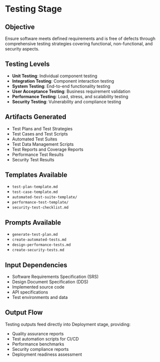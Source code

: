 # Testing Stage
## Objective
Ensure software meets defined requirements and is free of defects through comprehensive testing strategies covering functional, non-functional, and security aspects.
## Testing Levels
- **Unit Testing**: Individual component testing
- **Integration Testing**: Component interaction testing
- **System Testing**: End-to-end functionality testing
- **User Acceptance Testing**: Business requirement validation
- **Performance Testing**: Load, stress, and scalability testing
- **Security Testing**: Vulnerability and compliance testing

## Artifacts Generated
- Test Plans and Test Strategies
- Test Cases and Test Scripts
- Automated Test Suites
- Test Data Management Scripts
- Test Reports and Coverage Reports
- Performance Test Results
- Security Test Results

## Templates Available
- `test-plan-template.md`
- `test-case-template.md`
- `automated-test-suite-template/`
- `performance-test-template/`
- `security-test-checklist.md`

## Prompts Available
- `generate-test-plan.md`
- `create-automated-tests.md`
- `design-performance-tests.md`
- `create-security-tests.md`

## Input Dependencies
- Software Requirements Specification (SRS)
- Design Document Specification (DDS)
- Implemented source code
- API specifications
- Test environments and data

## Output Flow
Testing outputs feed directly into Deployment stage, providing:
- Quality assurance reports
- Test automation scripts for CI/CD
- Performance benchmarks
- Security compliance reports
- Deployment readiness assessment

